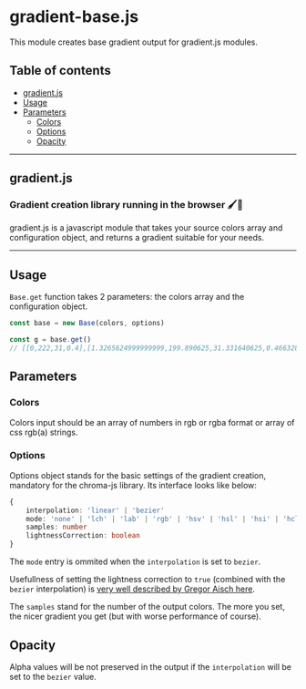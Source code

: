 # gradient-base.js

This module creates base gradient output for gradient.js modules.

## Table of contents
* [gradient.js](#gradient.js)
* [Usage](#usage)
* [Parameters](#parameters)
    * [Colors](#colors)
    * [Options](#options)
    * [Opacity](#opacity)

---
## gradient.js
### Gradient creation library running in the browser 🖌🌈

gradient.js is a javascript module that takes your source colors array and configuration object, and returns a gradient suitable for your needs.

---
## Usage
`Base.get` function takes 2 parameters: the colors array and the configuration object.
```javascript
const base = new Base(colors, options)

const g = base.get()
// [[0,222,31,0.4],[1.3265624999999999,199.890625,31.331640625,0.466328125], (...)]
```

## Parameters
### Colors
Colors input should be an array of numbers in rgb or rgba format or array of css rgb(a) strings.

### Options

Options object stands for the basic settings of the gradient creation, mandatory for the chroma-js library. Its interface looks like below:

```typescript
{
    interpolation: 'linear' | 'bezier'
    mode: 'none' | 'lch' | 'lab' | 'rgb' | 'hsv' | 'hsl' | 'hsi' | 'hcl'
    samples: number
    lightnessCorrection: boolean
}
```
The `mode` entry is ommited when the `interpolation` is set to `bezier`.

Usefullness of setting the lightness correction to `true` (combined with the `bezier` interpolation) is [very well described by Gregor Aisch here](https://www.vis4.net/blog/2013/09/mastering-multi-hued-color-scales/).

The `samples` stand for the number of the output colors. The more you set, the nicer gradient you get (but with worse performance of course).

## Opacity
Alpha values will be not preserved in the output if the `interpolation` will be set to the `bezier` value.